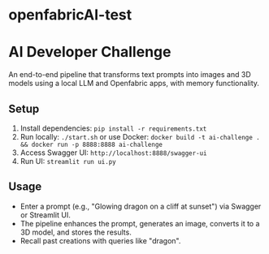 # openfabricAI-test

# AI Developer Challenge

An end-to-end pipeline that transforms text prompts into images and 3D models using a local LLM and Openfabric apps, with memory functionality.

## Setup
1. Install dependencies: `pip install -r requirements.txt`
2. Run locally: `./start.sh` or use Docker: `docker build -t ai-challenge . && docker run -p 8888:8888 ai-challenge`
3. Access Swagger UI: `http://localhost:8888/swagger-ui`
4. Run UI: `streamlit run ui.py`

## Usage
- Enter a prompt (e.g., "Glowing dragon on a cliff at sunset") via Swagger or Streamlit UI.
- The pipeline enhances the prompt, generates an image, converts it to a 3D model, and stores the results.
- Recall past creations with queries like "dragon".

